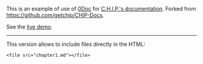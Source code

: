 This is an example of use of [0Doc](https://github.com/josephernest/0Doc) for [C.H.I.P.'s documentation](http://docs.getchip.com/chip.html). Forked from https://github.com/getchip/CHIP-Docs.

See the [live demo](https://josephernest.github.io/0Doc-chip).

___

This version allows to include files directly in the HTML:

    <file src="chapter1.md"></file>
